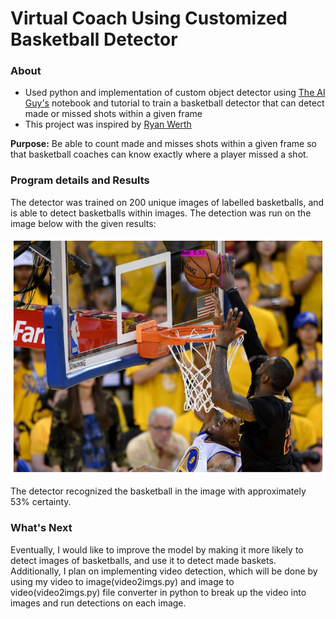 # Virtual Coach Using Customized Basketball Detector


### About
- Used python and implementation of custom object detector using [The AI Guy's](https://www.youtube.com/watch?v=10joRJt39Ns&feature=emb_logo&ab_channel=TheAIGuy) notebook and tutorial to train a basketball detector that can detect made or missed shots within a given frame
- This project was inspired by [Ryan Werth](https://medium.com/swlh/automating-basketball-highlights-with-object-tracking-b134ce9afec2)


**Purpose:** Be able to count made and misses shots within a given frame so that basketball coaches can know exactly where a player missed a shot.


### Program details and Results
The detector was trained on 200 unique images of labelled basketballs, and is able to detect basketballs within images. The detection was run on the image below with the given results:

<img src=/images/lebron_detected.png alt="Interface Instructions" width="600"/>

The detector recognized the basketball in the image with approximately 53% certainty.

### What's Next
Eventually, I would like to improve the model by making it more likely to detect images of basketballs, and use it to detect made baskets. Additionally, I plan on implementing video detection, which will be done by using my video to image(video2imgs.py) and image to video(video2imgs.py) file converter in python to break up the video into images and run detections on each image.
